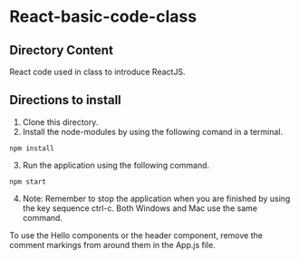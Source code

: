 # React-basic-code-class

## Directory Content

React code used in class to introduce ReactJS.

## Directions to install

1. Clone this directory.
2. Install the node-modules by using the following comand in a terminal.

```
npm install
```

3. Run the application using the following command.

```
npm start
```

4.  Note: Remember to stop the application when you are finished by using the key sequence ctrl-c. Both Windows and Mac use the same command.

To use the Hello components or the header component, remove the comment markings from around them in the App.js file.
